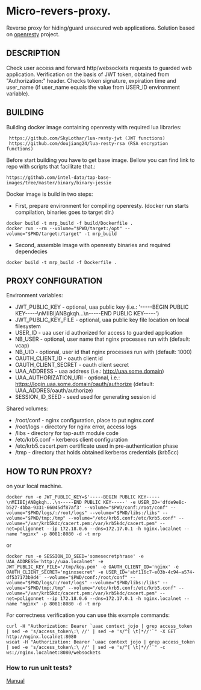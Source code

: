 # Micro-revers-proxy.
Reverse proxy for hiding/guard unsecured web applications. Solution based on [openresty](https://openresty.org) project.


## DESCRIPTION
Check user access and forward http/websockets requests to guarded web application.
Verification on the basis of JWT token, obtained from "Authorization:" header. Checks token signature, expiration time
and user_name (if user_name equals the value from USER_ID environment variable).

## BUILDING
Building docker image containing openresty with required lua libraries:
```
 https://github.com/SkyLothar/lua-resty-jwt (JWT functions)
 https://github.com/doujiang24/lua-resty-rsa (RSA encryption functions)
```

Before start building you have to get base image. Bellow you can find link to repo with scripts that facilitate that.:
```
https://github.com/intel-data/tap-base-images/tree/master/binary/binary-jessie
```

Docker image is build in two steps:

* First, prepare environment for compiling openresty. (docker run starts compilation, binaries goes to target dir.)
```
docker build -t mrp_build -f build/Dockerfile .
docker run --rm --volume="$PWD/target:/opt" --volume="$PWD/target:/target" -t mrp_build
```
* Second, assemble image with openresty binaries and required dependecies
```
docker build -t mrp_build -f Dockerfile .
```

## PROXY CONFIGURATION
Environment variables:
*  JWT_PUBLIC_KEY - optional, uaa public key (i.e.: '-----BEGIN PUBLIC KEY-----\nMIIBIjANBgkqh...\n-----END PUBLIC KEY-----')
*  JWT_PUBLIC_KEY_FILE - optional, uaa public key file location on local filesystem
*  USER_ID - uaa user id authorized for access to guarded application
*  NB_USER - optional, user name that nginx processes run with (default: vcap)
*  NB_UID - optional, user id that nginx processes run with (default: 1000)
*  OAUTH_CLIENT_ID - oauth client id
*  OAUTH_CLIENT_SECRET - oauth client secret
*  UAA_ADDRESS - uaa address (i.e.: http://uaa.some.domain)
*  UAA_AUTHORIZATION_URI - optional, i.e.: https://login.uaa.some.domain/oauth/authorize (default: UAA_ADDRES/oauth/authorize)
*  SESSION_ID_SEED - seed used for generating session id

Shared volumes:
*  /root/conf - nginx configuration, place to put nginx.conf
*  /root/logs - directory for nginx error, access logs
*  /libs - directory for tap-auth module code
*  /etc/krb5.conf - kerberos client configuration
*  /etc/krb5.cacert.pem certificate used in pre-authentication phase
*  /tmp - directory that holds obtained kerberos credentials (krb5cc)

## HOW TO RUN PROXY?
on your local machine.
```
docker run -e JWT_PUBLIC_KEY=$'-----BEGIN PUBLIC KEY-----\nMIIBIjANBgkqh...\n-----END PUBLIC KEY-----' -e USER_ID='dfde9e8c-b527-4bba-9331-66045df87af3' --volume="$PWD/conf:/root/conf" --volume="$PWD/logs/:/root/logs" --volume="$PWD/libs:/libs" --volume="$PWD/tmp:/tmp" --volume="/etc/krb5.conf:/etc/krb5.conf" --volume="/var/krb5kdc/cacert.pem:/var/krb5kdc/cacert.pem" --net=poligonnet --ip 172.18.0.6 --dns=172.17.0.1 -h nginx.localnet --name "nginx" -p 8081:8080 -d -t mrp
```
or
```
docker run -e SESSION_ID_SEED='somesecretphrase' -e UAA_ADDRESS='http://uaa.localnet' -e JWT_PUBLIC_KEY_FILE='/tmp/key.pem' -e OAUTH_CLIENT_ID='nginx' -e OAUTH_CLIENT_SECRET='nginxsecret' -e USER_ID='abf116c7-e03b-4c94-a574-df537173b9d4' --volume="$PWD/conf:/root/conf" --volume="$PWD/logs/:/root/logs" --volume="$PWD/libs:/libs" --volume="$PWD/tmp:/tmp" --volume="/etc/krb5.conf:/etc/krb5.conf" --volume="/var/krb5kdc/cacert.pem:/var/krb5kdc/cacert.pem" --net=poligonnet --ip 172.18.0.6 --dns=172.17.0.1 -h nginx.localnet --name "nginx" -p 8081:8080 -d -t mrp
```
For correctness verification you can use this example commands:
```
curl -H "Authorization: Bearer `uaac context jojo | grep access_token | sed -e 's/access_token\:\ //' | sed -e 's/^[ \t]*//'`" -X GET http://nginx.localnet:8080
wscat -H "Authorization: Bearer `uaac context jojo | grep access_token | sed -e 's/access_token\:\ //' | sed -e 's/^[ \t]*//'`" -c ws://nginx.localnet:8080/websockets
```

### How to run unit tests?
[Manual](unittests/README.md)
